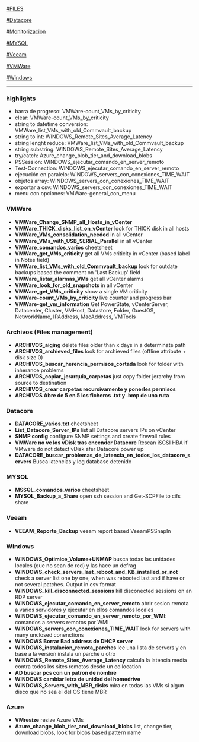 [#FILES](#FILES)

[#Datacore](#Datacore)

[#Monitorizacion](#Monitorizacion)

[#MYSQL](#MYSQL)

[#Veeam](#Veeam)

[#VMWare](#VMWare)

[#Windows](#Windows)

------------

### highlights
  - barra de progreso: VMWare-count_VMs_by_criticity
  - clear: VMWare-count_VMs_by_criticity
  - string to datetime conversion: VMWare_list_VMs_with_old_Commvault_backup
  - string to int: WINDOWS_Remote_Sites_Average_Latency
  - string lenght reduce: VMWare_list_VMs_with_old_Commvault_backup
  - string substring: WINDOWS_Remote_Sites_Average_Latency
  - try/catch: Azure_change_blob_tier_and_download_blobs
  - PSSession: WINDOWS_ejecutar_comando_en_server_remoto
  - Test-Connection: WINDOWS_ejecutar_comando_en_server_remoto
  - ejecución en paralelo: WINDOWS_servers_con_conexiones_TIME_WAIT
  - objetos array: WINDOWS_servers_con_conexiones_TIME_WAIT
  - exportar a csv: WINDOWS_servers_con_conexiones_TIME_WAIT
  - menu con opciones: VMWare-general_con_menu

### VMWare
  - **VMWare_Change_SNMP_all_Hosts_in_vCenter**
  - **VMWare_THICK_disks_list_on_vCenter** look for THICK disk in all hosts
  - **VMWare_VMs_consolidation_needed** in all vCenter
  - **VMWare_VMs_with_USB_SERIAL_Parallel** in all vCenter
  - **VMWare_comandos_varios** cheetsheet
  - **VMWare_get_VMs_criticity** get all VMs criticity in vCenter (based label in Notes field)
  - **VMWare_list_VMs_with_old_Commvault_backup** look for outdate backups based the comment on 'Last Backup' field
  - **VMWare_listar_alarmas_VMs** get all vCenter alarms
  - **VMWare_look_for_old_snapshots** in all vCenter
  - **VMWare_get_VMs_criticity** show a single VM criticity
  - **VMWare-count_VMs_by_criticity** live counter and progress bar
  - **VMWare-get_vm_information** Get PowerState, vCenterServer, Datacenter, Cluster, VMHost, Datastore, Folder, GuestOS, NetworkName, IPAddress, MacAddress, VMTools

### Archivos (Files management)
  - **ARCHIVOS_aiging** delete files older than x days in a determinate path
  - **ARCHIVOS_archieved_files** look for archieved files (offline attribute + disk size 0)
  - **ARCHIVOS_buscar_herencia_permisos_cortada** look for folder with inherance problems
  - **ARCHIVOS_copiar_jerarquia_carpetas** just copy folder jerarchy from source to destination
  - **ARCHIVOS_crear carpetas recursivamente y ponerles permisos**
  - **ARCHIVOS Abre de 5 en 5 los ficheros .txt y .bmp de una ruta**

### Datacore
  - **DATACORE_varios.txt** cheetsheet
  - **List_Datacore_Server_IPs** list all Datacore servers IPs on vCenter
  - **SNMP config** configure SNMP settings and create firewall rules
  - **VMWare no ve los vDisk tras encender Datacore** Rescan iSCSI HBA if VMware do not detect vDisk afer Datacore power up
  - **DATACORE_buscar_problemas_de_latencia_en_todos_los_datacore_servers** Busca latencias y log database detenido

### MYSQL
  - **MSSQL_comandos_varios** cheetsheet
  - **MYSQL_Backup_a_Share** open ssh session and Get-SCPFile to cifs share

### Veeam
  - **VEEAM_Reporte_Backup** veeam report based VeeamPSSnapIn

### Windows
  - **WINDOWS_Optimice_Volume+UNMAP** busca todas las unidades locales (que no sean de red) y las hace un defrag
  - **WINDOWS_check_servers_last_reboot_and_KB_installed_or_not** check a server list one by one, when was rebooted last and if have or not several patches. Output in csv format
  - **WINDOWS_kill_disconnected_sessions** kill disconected sessions on an RDP server
  - **WINDOWS_ejecutar_comando_en_server_remoto** abrir sesion remota a varios servidores y ejecutar en ellos comandos locales
  - **WINDOWS_ejecutar_comando_en_server_remoto_por_WMI**: comandos a servers remotos por WMI
  - **WINDOWS_servers_con_conexiones_TIME_WAIT** look for servers with many unclosed conenctions
  - **WINDOWS Borrar Bad address de DHCP server**
  - **WINDOWS_instalacion_remota_parches** lee una lista de servers y en base a la version instala un parche u otro
  - **WINDOWS_Remote_Sites_Average_Latency** calcula la latencia media contra todos los sites remotos desde un collocation
  - **AD buscar pcs con un patron de nombre**
  - **WINDOWS cambiar letra de unidad del homedrive**
  - **WINDOWS_Servers_with_MBR_disks** mira en todas las VMs si algun disco que no sea el del OS tiene MBR

### Azure
  - **VMresize** resize Azure VMs
  - **Azure_change_blob_tier_and_download_blobs** list, change tier, download blobs, look for blobs based pattern name
